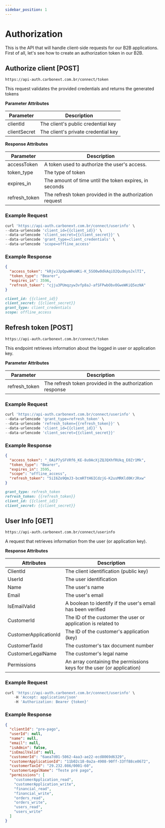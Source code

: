 ```yaml
---
sidebar_position: 1
---
```


# Authorization

This is the API that will handle client-side requests for our B2B applications. First of all, let's see how to create an authorization token in our B2B.

## Authorize client [POST]

`https://api-auth.carbonext.com.br/connect/token`

This request validates the provided credentials and returns the generated tokens

**Parameter Attributes**

Parameter   | Description
--------- | ------
clientId | The client's public credential key
clientSecret | The client's private credential key

**Response Attributes**

Parameter   | Description
--------- | ------
accessToken | A token used to authorize the user's access.
token_type | The type of token
expires_in | The amount of time until the token expires, in seconds
refresh_token | The refresh token provided in the authorization request

### Example Request

```javascript
curl 'https://api-auth.carbonext.com.br/connect/userinfo' \
--data-urlencode 'client_id={{client_id}}' \
--data-urlencode 'client_secret={{client_secret}}' \
--data-urlencode 'grant_type=client_credentials' \
--data-urlencode 'scope=offline_access'
```

### Example Response

```json
{
  "access_token": "kRjvJJpQpwWHoWKi-K_5SO0w0dkAqiO2QudmyoJxlTI",
  "token_type": "Bearer",
  "expires_in": 3596,
  "refresh_token": "cjju3PUmqzyw3vfp8aJ-afSFPwbObvOGweWKiQ5ezNA"
}
```

```md title="BODY urlencoded"
client_id: {{client_id}}
client_secret: {{client_secret}}
grant_type: client_credentials
scope: offline_access
```

## Refresh token [POST]

`https://api-auth.carbonext.com.br/connect/token`

This endpoint retrieves information about the logged in user or application key.

**Parameter Attributes**

Parameter   | Description
--------- | ------
refresh_token | The refresh token provided in the authorization response

### Example Request

```javascript
curl 'https://api-auth.carbonext.com.br/connect/userinfo' \
--data-urlencode 'grant_type=refresh_token' \
--data-urlencode 'refresh_token={{refresh_token}}' \
--data-urlencode 'client_id={{client_id}}' \
--data-urlencode 'client_secret={{client_secret}}'
```

### Example Response

```json
{
  "access_token": "_OAiP7ySFVRf6_KE-8u9AcXjZQJQXhfRUkq_E0Zr1Mk",
  "token_type": "Bearer",
  "expires_in": 3595,
  "scope": "offline_access",
  "refresh_token": "5iI6Zo9QmJ3-bcmRTtH6ICdzjG-K2usMRKld0KrJRxw"
}
```

```md title="BODY urlencoded"
grant_type: refresh_token
refresh_token: {{refresh_token}}
client_id: {{client_id}}
client_secret: {{client_secret}}
```


## User Info [GET]

`https://api-auth.carbonext.com.br/connect/userinfo`

A request that retrieves information from the user (or application key).

**Response Attributes**

Attributes   | Description
--------- | ------
ClientId |	The client identification (public key)
UserId |	The user identification
Name |	The user's name
Email |	The user's email
IsEmailValid |	A boolean to identify if the user's email has been verified
CustomerId |	The ID of the customer the user or application is related to
CustomerApplicationId |	The ID of the customer's application (key)
CustomerTaxId |	The customer's tax document number
CustomerLegalName |	The customer's legal name
Permissions |	An array containing the permissions keys for the user (or application)

### Example Request

```javascript
curl 'https://api-auth.carbonext.com.br/connect/userinfo' \
    -H 'Accept: application/json'
    -H 'Authorization: Bearer {token}'
```

### Example Response

```json
{
  "clientId": "pre-pago",
  "userId": null,
  "name": null,
  "email": null,
  "isAdmin": false,
  "isEmailValid": null,
  "customerId": "6aea7d01-5062-4aa3-ae22-ecd8069d6329",
  "customerApplicationId": "11b02c18-0a2a-4908-90ff-33ff88ce0672",
  "customerTaxId": "29.232.086/0001-60",
  "customerLegalName": "Teste pré pago",
  "permissions": [
    "customerApplication_read",
    "customerApplication_write",
    "financial_read",
    "financial_write",
    "orders_read",
    "orders_write",
    "users_read",
    "users_write"
  ]
}
```
